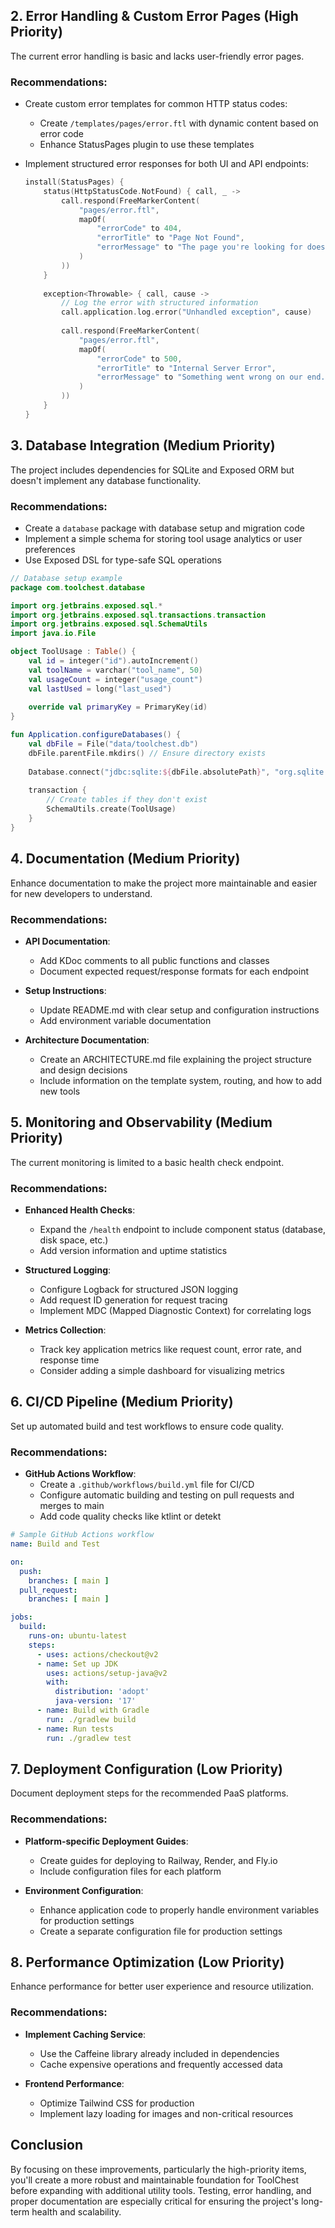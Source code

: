 
## 2. Error Handling & Custom Error Pages (High Priority)

The current error handling is basic and lacks user-friendly error pages.

### Recommendations:

- Create custom error templates for common HTTP status codes:
  - Create `/templates/pages/error.ftl` with dynamic content based on error code
  - Enhance StatusPages plugin to use these templates
  
- Implement structured error responses for both UI and API endpoints:
  ```kotlin
  install(StatusPages) {
      status(HttpStatusCode.NotFound) { call, _ ->
          call.respond(FreeMarkerContent(
              "pages/error.ftl",
              mapOf(
                  "errorCode" to 404,
                  "errorTitle" to "Page Not Found",
                  "errorMessage" to "The page you're looking for doesn't exist."
              )
          ))
      }
      
      exception<Throwable> { call, cause ->
          // Log the error with structured information
          call.application.log.error("Unhandled exception", cause)
          
          call.respond(FreeMarkerContent(
              "pages/error.ftl",
              mapOf(
                  "errorCode" to 500,
                  "errorTitle" to "Internal Server Error",
                  "errorMessage" to "Something went wrong on our end. Please try again later."
              )
          ))
      }
  }
  ```

## 3. Database Integration (Medium Priority)

The project includes dependencies for SQLite and Exposed ORM but doesn't implement any database functionality.

### Recommendations:

- Create a `database` package with database setup and migration code
- Implement a simple schema for storing tool usage analytics or user preferences
- Use Exposed DSL for type-safe SQL operations

```kotlin
// Database setup example
package com.toolchest.database

import org.jetbrains.exposed.sql.*
import org.jetbrains.exposed.sql.transactions.transaction
import org.jetbrains.exposed.sql.SchemaUtils
import java.io.File

object ToolUsage : Table() {
    val id = integer("id").autoIncrement()
    val toolName = varchar("tool_name", 50)
    val usageCount = integer("usage_count")
    val lastUsed = long("last_used")
    
    override val primaryKey = PrimaryKey(id)
}

fun Application.configureDatabases() {
    val dbFile = File("data/toolchest.db")
    dbFile.parentFile.mkdirs() // Ensure directory exists
    
    Database.connect("jdbc:sqlite:${dbFile.absolutePath}", "org.sqlite.JDBC")
    
    transaction {
        // Create tables if they don't exist
        SchemaUtils.create(ToolUsage)
    }
}
```

## 4. Documentation (Medium Priority)

Enhance documentation to make the project more maintainable and easier for new developers to understand.

### Recommendations:

- **API Documentation**:
  - Add KDoc comments to all public functions and classes
  - Document expected request/response formats for each endpoint

- **Setup Instructions**:
  - Update README.md with clear setup and configuration instructions
  - Add environment variable documentation

- **Architecture Documentation**:
  - Create an ARCHITECTURE.md file explaining the project structure and design decisions
  - Include information on the template system, routing, and how to add new tools

## 5. Monitoring and Observability (Medium Priority)

The current monitoring is limited to a basic health check endpoint.

### Recommendations:

- **Enhanced Health Checks**:
  - Expand the `/health` endpoint to include component status (database, disk space, etc.)
  - Add version information and uptime statistics

- **Structured Logging**:
  - Configure Logback for structured JSON logging
  - Add request ID generation for request tracing
  - Implement MDC (Mapped Diagnostic Context) for correlating logs

- **Metrics Collection**:
  - Track key application metrics like request count, error rate, and response time
  - Consider adding a simple dashboard for visualizing metrics

## 6. CI/CD Pipeline (Medium Priority)

Set up automated build and test workflows to ensure code quality.

### Recommendations:

- **GitHub Actions Workflow**:
  - Create a `.github/workflows/build.yml` file for CI/CD
  - Configure automatic building and testing on pull requests and merges to main
  - Add code quality checks like ktlint or detekt

```yaml
# Sample GitHub Actions workflow
name: Build and Test

on:
  push:
    branches: [ main ]
  pull_request:
    branches: [ main ]

jobs:
  build:
    runs-on: ubuntu-latest
    steps:
      - uses: actions/checkout@v2
      - name: Set up JDK
        uses: actions/setup-java@v2
        with:
          distribution: 'adopt'
          java-version: '17'
      - name: Build with Gradle
        run: ./gradlew build
      - name: Run tests
        run: ./gradlew test
```

## 7. Deployment Configuration (Low Priority)

Document deployment steps for the recommended PaaS platforms.

### Recommendations:

- **Platform-specific Deployment Guides**:
  - Create guides for deploying to Railway, Render, and Fly.io
  - Include configuration files for each platform

- **Environment Configuration**:
  - Enhance application code to properly handle environment variables for production settings
  - Create a separate configuration file for production settings

## 8. Performance Optimization (Low Priority)

Enhance performance for better user experience and resource utilization.

### Recommendations:

- **Implement Caching Service**:
  - Use the Caffeine library already included in dependencies
  - Cache expensive operations and frequently accessed data
  
- **Frontend Performance**:
  - Optimize Tailwind CSS for production
  - Implement lazy loading for images and non-critical resources

## Conclusion

By focusing on these improvements, particularly the high-priority items, you'll create a more robust and maintainable foundation for ToolChest before expanding with additional utility tools. Testing, error handling, and proper documentation are especially critical for ensuring the project's long-term health and scalability.